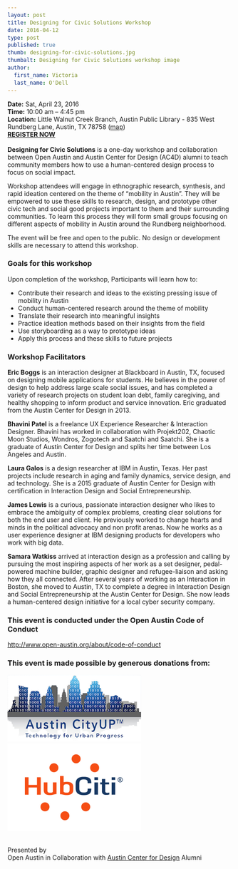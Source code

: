 ```yaml
---
layout: post
title: Designing for Civic Solutions Workshop
date: 2016-04-12
type: post
published: true
thumb: designing-for-civic-solutions.jpg
thumbalt: Designing for Civic Solutions workshop image
author:
  first_name: Victoria
  last_name: O'Dell
---
```

**Date:** Sat, April 23, 2016
<br>**Time:** 10:00 am – 4:45 pm
<br>**Location:** Little Walnut Creek Branch, Austin Public Library - 835 West Rundberg Lane, Austin, TX 78758  ([map](https://www.google.com/maps/dir/30.2304666,-97.7374643/30.3636444,-97.6983433/@30.2861351,-97.7667604,12z/data=!4m4!4m3!1m1!4e1!1m0))
<br>[**REGISTER NOW**
](https://www.eventbrite.com/e/designing-for-civic-solutions-workshop-tickets-24534044989)
<br><br>**Designing for Civic Solutions** is a one-day workshop and collaboration between Open Austin and Austin Center for Design (AC4D) alumni to teach community members how to use a human-centered design process to focus on social impact.

Workshop attendees will engage in ethnographic research, synthesis, and rapid ideation centered on the theme of “mobility in Austin”. They will be empowered to use these skills to research, design, and prototype other civic tech and social good projects important to them and their surrounding communities. To learn this process they will form small groups focusing on different aspects of mobility in Austin around the Rundberg neighborhood.

The event will be free and open to the public. No design or development skills are necessary to attend this workshop. 

### Goals for this workshop
Upon completion of the workshop, Participants will learn how to:

- Contribute their research and ideas to the existing pressing issue of mobility in Austin
- Conduct human-centered research around the theme of mobility
- Translate their research into meaningful insights
- Practice ideation methods based on their insights from the field
- Use storyboarding as a way to prototype ideas
- Apply this process and these skills to future projects

### Workshop Facilitators

**Eric Boggs** is an interaction designer at Blackboard in Austin, TX, focused on designing mobile applications for students.  He believes in the power of design to help address large scale social issues, and has completed a variety of research projects on student loan debt, family caregiving, and healthy shopping to inform product and service innovation.  Eric graduated from the Austin Center for Design in 2013.  

**Bhavini Patel** is a freelance UX Experience Researcher & Interaction Designer.  Bhavini has worked in collaboration with Projekt202, Chaotic Moon Studios, Wondros, Zogotech and Saatchi and Saatchi.  She is a graduate of Austin Center for Design and splits her time between Los Angeles and Austin. 

**Laura Galos** is a design researcher at IBM in Austin, Texas. Her past projects include research in aging and family dynamics, service design, and ad technology. She is a 2015 graduate of Austin Center for Design with certification in Interaction Design and Social Entrepreneurship.

**James Lewis** is a curious, passionate interaction designer who likes to embrace the ambiguity of complex problems, creating clear solutions for both the end user and client. He previously worked to change hearts and minds in the political advocacy and non profit arenas. Now he works as a user experience designer at IBM designing products for developers who work with big data. 

**Samara Watkiss** arrived at interaction design as a profession and calling by pursuing the most inspiring aspects of her work as a set designer, pedal-powered machine builder, graphic designer and refugee-liaison and asking how they all connected. After several years of working as an Interaction in Boston, she moved to Austin, TX to complete a degree in Interaction Design and Social Entrepreneurship at the Austin Center for Design. She now leads a human-centered design initiative for a local cyber security company. 

### This event is conducted under the Open Austin Code of Conduct
[http://www.open-austin.org/about/code-of-conduct
](http://www.open-austin.org/about/code-of-conduct
)

### This event is made possible by generous donations from:
![Austin CityUp Logo](/assets/images/austin-cityup.png)
![HubCiti Logo](/assets/images/hubciti.png)

<br>Presented by 
<br>Open Austin in Collaboration with [Austin Center for Design](http://www.ac4d.com/) Alumni
